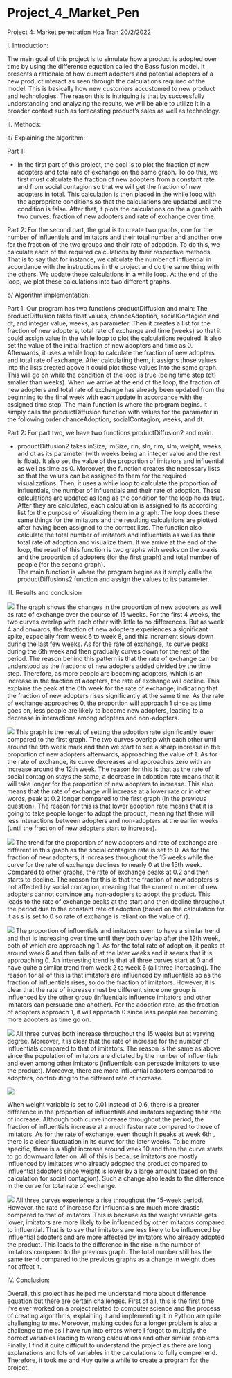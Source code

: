 # Project_4_Market_Pen

Project 4: Market penetration 
Hoa Tran 
20/2/2022 

I. Introduction:

The main goal of this project is to simulate how a product is adopted over time by using the difference equation called the Bass fusion model. It presents a rationale of how current adopters and potential adopters of a new product interact as seen through the calculations required of the model. This is basically how new customers accustomed to new product and technologies. The reason this is intriguing is that by successfully understanding and analyzing the results, we will be able to utilize it in a broader context such as forecasting product’s sales as well as technology. 

II. Methods: 

a/ Explaining the algorithm: 

Part 1:
- In the first part of this project, the goal is to plot the fraction of new adopters and total rate of exchange on the same graph. To do this, we first must calculate the fraction of new adopters from a constant rate and from social contagion so that we will get the fraction of new adopters in total. This calculation is then placed in the while loop with the appropriate conditions so that the calculations are updated until the condition is false. After that,  it plots the calculations on the a graph with two curves: fraction of new adopters and rate of exchange over time. 

Part 2: 
 For the second part, the goal is to create two graphs, one for the number of influentials and imitators and their total number and another one for the fraction of the two groups and their rate of adoption. To do this, we calculate each of the required calculations by their respective methods. That is to say that for instance, we calculate the number of influential in accordance with the instructions in the project and do the same thing with the others. We update these calculations in a while loop. At the end of the loop, we plot these calculations into two different graphs. 

b/ Algorithm implementation: 

Part 1:
Our program has two functions productDiffusion and main: 
The productDiffusion takes float values, chanceAdoption, socialContagion and dt, and integer value, weeks, as parameter. Then it creates a list for the fraction of new adopters, total rate of exchange and time (weeks) so that it could assign value in the while loop to plot the calculations required. It also set the value of the initial fraction of new adopters and time as 0. Afterwards, it uses a while loop to calculate the fraction of new adopters and total rate of exchange. After calculating them, it assigns those values into the lists created above it could plot these values into the same graph. This will go on while the condition of the loop is true (being time step (dt) smaller than weeks). When we arrive at the end of the loop, the fraction of new adopters and total rate of exchange has already been updated from the beginning to the final week with each update in accordance with the assigned time step. 
The main function is where the program begins.  It simply calls the productDiffusion function with values for the parameter in the following order chanceAdoption, socialContagion, weeks, and dt. 

Part 2: 
For part two, we have two functions productDiffusion2 and main. 
- productDiffusion2 takes inSize, imSize, rIn, sIn, rIm, sIm, weight, weeks, and dt as its parameter (with weeks being an integer value and the rest is float). It also set the value of the proportion of imitators and influential as well as time as 0. Moreover, the function creates the necessary lists so that the values can be assigned to them for the required visualizations. Then, it uses a while loop to calculate the proportion of influentials, the number of influentials and their rate of adoption. These calculations are updated as long as the condition for the loop holds true. After they are calculated, each calculation is assigned to its according list for the purpose of visualizing them in a graph. The loop does these same things for the imitators and the resulting calculations are plotted after having been assigned to the correct lists. The function also calculate the total number of imitators and influentials as well as their total rate of adoption and visualize them. If we arrive at the end of the loop, the result of this function is two graphs with weeks on the x-axis and the proportion of adopters (for the first graph) and total number of people (for the second graph).  
The main function is where the program begins as it simply calls the productDiffusions2 function and assign the values to its parameter. 

III. Results and conclusion 

![](https://github.com/HoaTran2003/Project_4_Market_Pen/blob/main/1.jpg)
The graph shows the changes in the proportion of new adopters as well as rate of exchange over the course of 15 weeks. For the first 4 weeks, the two curves overlap with each other with little to no differences. But as week 4 and onwards, the fraction of new adopters experiences a significant spike, especially from week 6 to week 8, and this increment slows down during the last few weeks. As for the rate of exchange, its curve peaks during the 6th week and then gradually curves down for the rest of the period. The reason behind this pattern is that the rate of exchange can be understood as the fractions of new adopters added divided by the time step. Therefore, as more people are becoming adopters, which is an increase in the fraction of adopters, the rate of exchange will decline. This explains the peak at the 6th week for the rate of exchange, indicating that the fraction of new adopters rises significantly at the same time. As the rate of exchange approaches 0, the proportion will approach 1 since as time goes on, less people are likely to become new adopters, leading to a decrease in interactions among adopters and non-adopters. 

![](https://github.com/HoaTran2003/Project_4_Market_Pen/blob/main/2.jpg)
This graph is the result of setting the adoption rate significantly lower compared to the first graph. The two curves overlap with each other until around the 9th week mark and then we start to see a sharp increase in the proportion of new adopters afterwards, approaching the value of 1. As for the rate of exchange, its curve decreases and approaches zero with an increase around the 12th week. The reason for this is that as the rate of social contagion stays the same, a decrease in adoption rate means that it will take longer for the proportion of new adopters to increase. This also means that the rate of exchange will increase at a lower rate or in other words, peak at 0.2 longer compared to the first graph (in the previous question). The reason for this is that lower adoption rate means that it is going to take people longer to adopt the product, meaning that there will less interactions between adopters and non-adopters at the earlier weeks (until the fraction of new adopters start to increase).

 ![](https://github.com/HoaTran2003/Project_4_Market_Pen/blob/main/3.jpg)
The trend for the proportion of new adopters and rate of exchange are different in this graph as the social contagion rate is set to 0. As for the fraction of new adopters, it increases throughout the 15 weeks while the curve for the rate of exchange declines to nearly 0 at the 15th week. Compared to other graphs, the rate of exchange peaks at 0.2 and then starts to decline. The reason for this is that the fraction of new adopters is not affected by social contagion, meaning that the current number of new adopters cannot convince any non-adopters to adopt the product. This leads to the rate of exchange peaks at the start and then decline throughout the period due to the constant rate of adoption (based on the calculation for it as s is set to 0 so rate of exchange is reliant on the value of r).

![](https://github.com/HoaTran2003/Project_4_Market_Pen/blob/main/4.jpg)
The proportion of influentials and imitators seem to have a similar trend and that is increasing over time until they both overlap after the 12th week, both of which are approaching 1. As for the total rate of adoption, it peaks at around week 6 and then falls of at the later weeks and it seems that it is approaching 0. An interesting trend is that all three curves start at 0 and have quite a similar trend from week 2 to week 6 (all three increasing). The reason for all of this is that imitators are influenced by influentials so as the fraction of influentials rises, so do the fraction of imitators. However, it is clear that the rate of increase must be different since one group is influenced by the other group (influentials influence imitators and other imitators can persuade one another). For the adoption rate, as the fraction of adopters approach 1, it will approach 0 since less people are becoming more adopters as time go on. 

![](https://github.com/HoaTran2003/Project_4_Market_Pen/blob/main/5.jpg)
All three curves both increase throughout the 15 weeks but at varying degree. Moreover, it is clear that the rate of increase for the number of influentials compared to that of imitators. The reason is the same as above since the population of imitators are dictated by the number of influentials and even among other imitators (influentials can persuade imitators to use the product). Moreover, there are more influential adopters compared to adopters, contributing to the different rate of increase.

![](https://github.com/HoaTran2003/Project_4_Market_Pen/blob/main/6.jpg)
 
When weight variable is set to 0.01 instead of 0.6, there is a greater difference in the proportion of influentials and imitators regarding their rate of increase. Although both curve increase throughout the period, the fraction of influentials increase at a much faster rate compared to those of imitators. As for the rate of exchange, even though it peaks at week 6th , there is a clear fluctuation in its curve for the later weeks. To be more specific, there is a slight increase around week 10 and then the curve starts to go downward later on. All of this is because imitators are mostly influenced by imitators who already adopted the product compared to influential adopters since weight is lower by a large amount (based on the calculation for social contagion). Such a change also leads to the difference in the curve for total rate of exchange. 
 
 ![](https://github.com/HoaTran2003/Project_4_Market_Pen/blob/main/7.jpg)
All three curves experience a rise throughout the 15-week period. However, the rate of increase for influentials are much more drastic compared to that of imitators. This is because as the weight variable gets lower, imitators are more likely to be influenced by other imitators compared to influential. That is to say that imitators are less likely to be influenced by influential adopters and are more affected by imitators who already adopted the product. This leads to the difference in the rise in the number of imitators compared to the previous graph. The total number still has the same trend compared to the previous graphs as a change in weight does not affect it. 

IV. Conclusion: 

Overall, this project has helped me understand more about difference equation but there are certain challenges. First of all, this is the first time I’ve ever worked on a project related to computer science and the process of creating algorithms, explaining it and implementing it in Python are quite challenging to me. Moreover, making codes for a longer problem is also a challenge to me as I have run into errors where I forgot to multiply the correct variables leading to wrong calculations and other similar problems. Finally, I find it quite difficult to understand the project as there are long explanations and lots of variables in the calculations to fully comprehend. Therefore, it took me and Huy quite a while to create a program for the project. 

